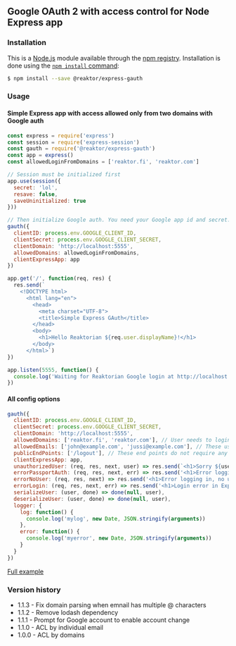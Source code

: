 ## Google OAuth 2 with access control for Node Express app

### Installation

This is a [Node.js](https://nodejs.org/en/) module available through the
[npm registry](https://www.npmjs.com/package/@reaktor/express-gauth). Installation is done using the
[`npm install` command](https://docs.npmjs.com/getting-started/installing-npm-packages-locally):

```sh
$ npm install --save @reaktor/express-gauth
```

### Usage

#### Simple Express app with access allowed only from two domains with Google auth

``` javascript
const express = require('express')
const session = require('express-session')
const gauth = require('@reaktor/express-gauth')
const app = express()
const allowedLoginFromDomains = ['reaktor.fi', 'reaktor.com']

// Session must be initialized first
app.use(session({
  secret: 'lol',
  resave: false,
  saveUninitialized: true
}))

// Then initialize Google auth. You need your Google app id and secret.
gauth({
  clientID: process.env.GOOGLE_CLIENT_ID,
  clientSecret: process.env.GOOGLE_CLIENT_SECRET,
  clientDomain: 'http://localhost:5555',
  allowedDomains: allowedLoginFromDomains,
  clientExpressApp: app
})

app.get('/', function(req, res) {
  res.send(`
    <!DOCTYPE html>
      <html lang="en">
        <head>
          <meta charset="UTF-8">
          <title>Simple Express GAuth</title>
        </head>
        <body>
          <h1>Hello Reaktorian ${req.user.displayName}!</h1>
        </body>
      </html>`)
})

app.listen(5555, function() {
  console.log('Waiting for Reaktorian Google login at http://localhost:5555')
})
``` 

#### All config options
``` javascript
gauth({
  clientID: process.env.GOOGLE_CLIENT_ID,
  clientSecret: process.env.GOOGLE_CLIENT_SECRET,
  clientDomain: 'http://localhost:5555',
  allowedDomains: ['reaktor.fi', 'reaktor.com'], // User needs to login with Google and email with these domains.
  allowedEmails: ['john@example.com', 'jussi@example.com'], // These users are allowed login through Google auth.
  publicEndPoints: ['/logout'], // These end points do not require any authentication.
  clientExpressApp: app,
  unauthorizedUser: (req, res, next, user) => res.send(`<h1>Sorry ${user.displayName}, you has no access!</h1>`),
  errorPassportAuth: (req, res, next, err) => res.send('<h1>Error logging in!</h1>'),
  errorNoUser: (req, res, next) => res.send('<h1>Error logging in, no user details!</h1>'),
  errorLogin: (req, res, next, err) => res.send('<h1>Login error in Express, this is odd!</h1>'),
  serializeUser: (user, done) => done(null, user),
  deserializeUser: (user, done) => done(null, user),
  logger: {
    log: function() {
      console.log('mylog', new Date, JSON.stringify(arguments))
    },
    error: function() {
      console.log('myerror', new Date, JSON.stringify(arguments))
    }
  }
})
``` 
[Full example](examples/all_configs_express.js)

### Version history

* 1.1.3 - Fix domain parsing when emnail has multiple @ characters
* 1.1.2 - Remove lodash dependency
* 1.1.1 - Prompt for Google account to enable account change
* 1.1.0 - ACL by individual email
* 1.0.0 - ACL by domains
